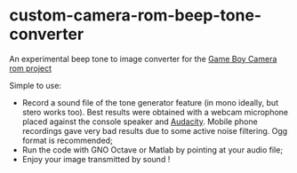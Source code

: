 # custom-camera-rom-beep-tone-converter
An experimental beep tone to image converter for the [Game Boy Camera rom project](https://github.com/HerrZatacke/custom-camera-rom)

Simple to use: 
* Record a sound file of the tone generator feature (in mono ideally, but stero works too). Best results were obtained with a webcam microphone placed against the console speaker and [Audacity](https://www.audacityteam.org/). Mobile phone recordings gave very bad results due to some active noise filtering. Ogg format is recommended;
* Run the code with GNO Octave or Matlab by pointing at your audio file;
* Enjoy your image transmitted by sound !


